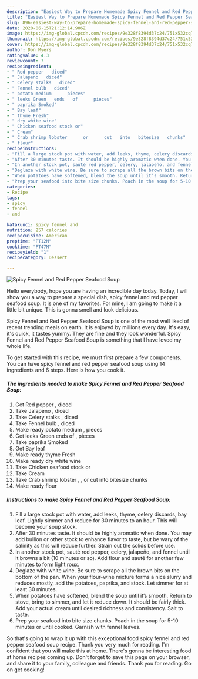 ```yaml
---
description: "Easiest Way to Prepare Homemade Spicy Fennel and Red Pepper Seafood Soup"
title: "Easiest Way to Prepare Homemade Spicy Fennel and Red Pepper Seafood Soup"
slug: 896-easiest-way-to-prepare-homemade-spicy-fennel-and-red-pepper-seafood-soup
date: 2020-06-15T21:12:14.906Z
image: https://img-global.cpcdn.com/recipes/9e328f8394d37c24/751x532cq70/spicy-fennel-and-red-pepper-seafood-soup-recipe-main-photo.jpg
thumbnail: https://img-global.cpcdn.com/recipes/9e328f8394d37c24/751x532cq70/spicy-fennel-and-red-pepper-seafood-soup-recipe-main-photo.jpg
cover: https://img-global.cpcdn.com/recipes/9e328f8394d37c24/751x532cq70/spicy-fennel-and-red-pepper-seafood-soup-recipe-main-photo.jpg
author: Don Myers
ratingvalue: 4.3
reviewcount: 7
recipeingredient:
- " Red pepper   diced"
- " Jalapeno   diced"
- " Celery stalks   diced"
- " Fennel bulb   diced"
- " potato medium      pieces"
- " leeks Green   ends   of      pieces"
- " paprika Smoked"
- " Bay leaf"
- " thyme Fresh"
- " dry white wine"
- " Chicken seafood stock or"
- " Cream"
- " Crab shrimp lobster      or      cut   into   bitesize   chunks"
- " flour"
recipeinstructions:
- "Fill a large stock pot with water, add leeks, thyme, celery discards, bay leaf. Lightly simmer and reduce for 30 minutes to an hour. This will become your soup stock."
- "After 30 minutes taste. It should be highly aromatic when done. You may add bullion or other stock to enhance flavor to taste, but be wary of the salinity as this will reduce further. Strain out the solids before use."
- "In another stock pot, sauté red pepper, celery, jalapeño, and fennel until it browns a bit (10 minutes or so). Add flour and sauté for another few minutes to form light roux."
- "Deglaze with white wine. Be sure to scrape all the brown bits on the bottom of the pan. When your flour-wine mixture forms a nice slurry and reduces mostly, add the potatoes, paprika, and stock. Let simmer for at least 30 minutes."
- "When potatoes have softened, blend the soup until it’s smooth. Return to stove, bring to simmer, and let it reduce down. It should be fairly thick. Add your actual cream until desired richness and consistency. Salt to taste."
- "Prep your seafood into bite size chunks. Poach in the soup for 5-10 minutes or until cooked. Garnish with fennel leaves."
categories:
- Recipe
tags:
- spicy
- fennel
- and

katakunci: spicy fennel and 
nutrition: 257 calories
recipecuisine: American
preptime: "PT12M"
cooktime: "PT47M"
recipeyield: "1"
recipecategory: Dessert

---
```



![Spicy Fennel and Red Pepper Seafood Soup](https://img-global.cpcdn.com/recipes/9e328f8394d37c24/751x532cq70/spicy-fennel-and-red-pepper-seafood-soup-recipe-main-photo.jpg)

Hello everybody, hope you are having an incredible day today. Today, I will show you a way to prepare a special dish, spicy fennel and red pepper seafood soup. It is one of my favorites. For mine, I am going to make it a little bit unique. This is gonna smell and look delicious.

Spicy Fennel and Red Pepper Seafood Soup is one of the most well liked of recent trending meals on earth. It is enjoyed by millions every day. It's easy, it's quick, it tastes yummy. They are fine and they look wonderful. Spicy Fennel and Red Pepper Seafood Soup is something that I have loved my whole life.




To get started with this recipe, we must first prepare a few components. You can have spicy fennel and red pepper seafood soup using 14 ingredients and 6 steps. Here is how you cook it.

<!--inarticleads1-->

##### The ingredients needed to make Spicy Fennel and Red Pepper Seafood Soup:

1. Get  Red pepper ,  diced
1. Take  Jalapeno ,  diced
1. Take  Celery stalks ,  diced
1. Take  Fennel bulb ,  diced
1. Make ready  potato medium    ,  pieces
1. Get  leeks Green   ends   of    ,  pieces
1. Take  paprika Smoked
1. Get  Bay leaf
1. Make ready  thyme Fresh
1. Make ready  dry white wine
1. Take  Chicken seafood stock or
1. Take  Cream
1. Take  Crab shrimp lobster ,   ,  or      cut   into   bitesize   chunks
1. Make ready  flour




<!--inarticleads2-->

##### Instructions to make Spicy Fennel and Red Pepper Seafood Soup:

1. Fill a large stock pot with water, add leeks, thyme, celery discards, bay leaf. Lightly simmer and reduce for 30 minutes to an hour. This will become your soup stock.
1. After 30 minutes taste. It should be highly aromatic when done. You may add bullion or other stock to enhance flavor to taste, but be wary of the salinity as this will reduce further. Strain out the solids before use.
1. In another stock pot, sauté red pepper, celery, jalapeño, and fennel until it browns a bit (10 minutes or so). Add flour and sauté for another few minutes to form light roux.
1. Deglaze with white wine. Be sure to scrape all the brown bits on the bottom of the pan. When your flour-wine mixture forms a nice slurry and reduces mostly, add the potatoes, paprika, and stock. Let simmer for at least 30 minutes.
1. When potatoes have softened, blend the soup until it’s smooth. Return to stove, bring to simmer, and let it reduce down. It should be fairly thick. Add your actual cream until desired richness and consistency. Salt to taste.
1. Prep your seafood into bite size chunks. Poach in the soup for 5-10 minutes or until cooked. Garnish with fennel leaves.




So that's going to wrap it up with this exceptional food spicy fennel and red pepper seafood soup recipe. Thank you very much for reading. I'm confident that you will make this at home. There's gonna be interesting food at home recipes coming up. Don't forget to save this page on your browser, and share it to your family, colleague and friends. Thank you for reading. Go on get cooking!
